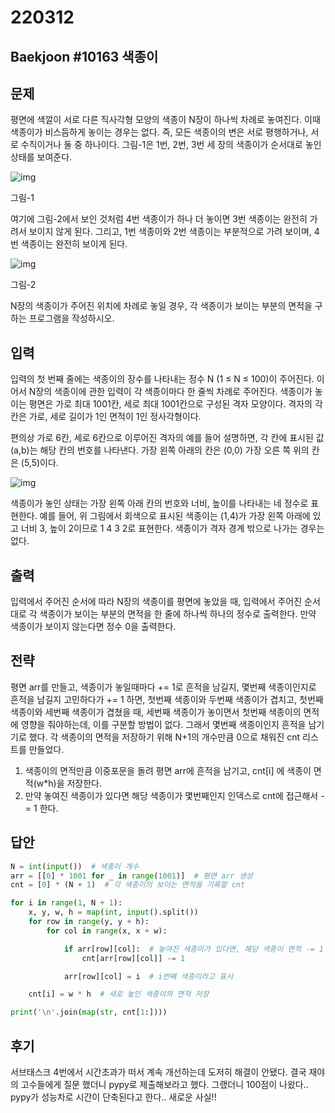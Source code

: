 # 220312



## Baekjoon #10163 색종이



## 문제

평면에 색깔이 서로 다른 직사각형 모양의 색종이 N장이 하나씩 차례로 놓여진다. 이때 색종이가 비스듬하게 놓이는 경우는 없다. 즉, 모든 색종이의 변은 서로 평행하거나, 서로 수직이거나 둘 중 하나이다. 그림-1은 1번, 2번, 3번 세 장의 색종이가 순서대로 놓인 상태를 보여준다.

![img](https://upload.acmicpc.net/35e4c6f0-a2b6-43ac-8667-86d3fc5acc78/-/preview/)

그림-1

여기에 그림-2에서 보인 것처럼 4번 색종이가 하나 더 놓이면 3번 색종이는 완전히 가려서 보이지 않게 된다. 그리고, 1번 색종이와 2번 색종이는 부분적으로 가려 보이며, 4번 색종이는 완전히 보이게 된다.

![img](https://upload.acmicpc.net/407be9a9-4f31-4fc1-be51-97231052dd72/-/preview/)

그림-2

N장의 색종이가 주어진 위치에 차례로 놓일 경우, 각 색종이가 보이는 부분의 면적을 구하는 프로그램을 작성하시오. 



## 입력

입력의 첫 번째 줄에는 색종이의 장수를 나타내는 정수 N (1 ≤ N ≤ 100)이 주어진다. 이어서 N장의 색종이에 관한 입력이 각 색종이마다 한 줄씩 차례로 주어진다. 색종이가 놓이는 평면은 가로 최대 1001칸, 세로 최대 1001칸으로 구성된 격자 모양이다. 격자의 각 칸은 가로, 세로 길이가 1인 면적이 1인 정사각형이다. 

편의상 가로 6칸, 세로 6칸으로 이루어진 격자의 예를 들어 설명하면, 각 칸에 표시된 값 (a,b)는 해당 칸의 번호를 나타낸다. 가장 왼쪽 아래의 칸은 (0,0) 가장 오른 쪽 위의 칸은 (5,5)이다. 

![img](https://upload.acmicpc.net/0f0f2045-2ff6-4e2d-87ee-3026d3ba7f68/-/preview/)

색종이가 놓인 상태는 가장 왼쪽 아래 칸의 번호와 너비, 높이를 나타내는 네 정수로 표현한다. 예를 들어, 위 그림에서 회색으로 표시된 색종이는 (1,4)가 가장 왼쪽 아래에 있고 너비 3, 높이 2이므로 1 4 3 2로 표현한다. 색종이가 격자 경계 밖으로 나가는 경우는 없다. 



## 출력

입력에서 주어진 순서에 따라 N장의 색종이를 평면에 놓았을 때, 입력에서 주어진 순서대로 각 색종이가 보이는 부분의 면적을 한 줄에 하나씩 하나의 정수로 출력한다. 만약 색종이가 보이지 않는다면 정수 0을 출력한다. 



## 전략

평면 arr를 만들고, 색종이가 놓일때마다 += 1로 흔적을 남길지, 몇번째 색종이인지로 흔적을 남길지 고민하다가 += 1 하면, 첫번째 색종이와 두번째 색종이가 겹치고, 첫번째 색종이와 세번째 색종이가 겹쳤을 때, 세번째 색종이가 놓이면서 첫번째 색종이의 면적에 영향을 줘야하는데, 이를 구분할 방법이 없다. 그래서 몇번째 색종이인지 흔적을 남기기로 했다. 각 색종이의 면적을 저장하기 위해 N+1의 개수만큼 0으로 채워진 cnt 리스트를 만들었다.

1. 색종이의 면적만큼 이중포문을 돌려 평면 arr에 흔적을 남기고, cnt[i] 에 색종이 면적(w*h)을 저장한다.
2. 만약 놓여진 색종이가 있다면 해당 색종이가 몇번째인지 인덱스로 cnt에 접근해서 -= 1 한다.



## 답안

```python
N = int(input())  # 색종이 개수
arr = [[0] * 1001 for _ in range(1001)]  # 평면 arr 생성
cnt = [0] * (N + 1)  # 각 색종이의 보이는 면적을 기록할 cnt

for i in range(1, N + 1):
    x, y, w, h = map(int, input().split())
    for row in range(y, y + h):
        for col in range(x, x + w):

            if arr[row][col]:  # 놓여진 색종이가 있다면, 해당 색종이 면적 -= 1
                cnt[arr[row][col]] -= 1

            arr[row][col] = i  # i번째 색종이라고 표시

    cnt[i] = w * h  # 새로 놓인 색종이의 면적 저장

print('\n'.join(map(str, cnt[1:])))
```



## 후기

서브태스크 4번에서 시간초과가 떠서 계속 개선하는데 도저히 해결이 안됐다. 결국 재야의 고수들에게 질문 했더니 pypy로 제출해보라고 했다. 
그랬더니 100점이 나왔다.. pypy가 성능차로 시간이 단축된다고 한다.. 새로운 사실!!